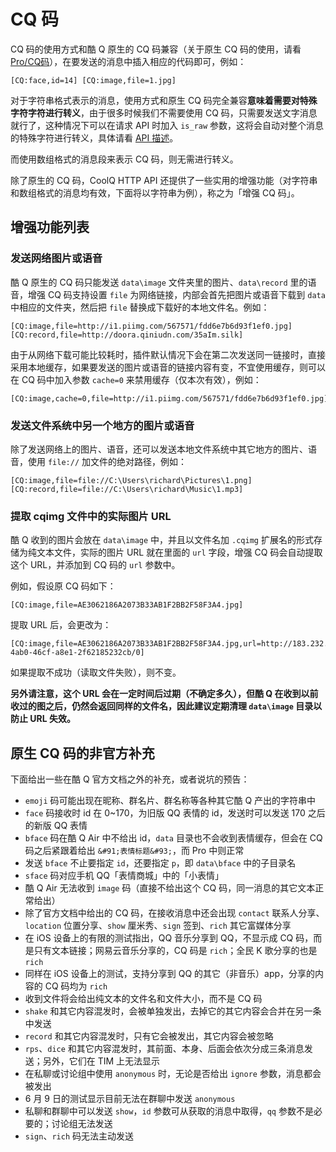 # CQ 码

CQ 码的使用方式和酷 Q 原生的 CQ 码兼容（关于原生 CQ 码的使用，请看 [Pro/CQ码](https://d.cqp.me/Pro/CQ%E7%A0%81)），在要发送的消息中插入相应的代码即可，例如：

```
[CQ:face,id=14] [CQ:image,file=1.jpg]
```

对于字符串格式表示的消息，使用方式和原生 CQ 码完全兼容**意味着需要对特殊字符字符进行转义**，由于很多时候我们不需要使用 CQ 码，只需要发送文字消息就行了，这种情况下可以在请求 API 时加入 `is_raw` 参数，这将会自动对整个消息的特殊字符进行转义，具体请看 [API 描述](https://richardchien.github.io/coolq-http-api/#/API)。

而使用数组格式的消息段来表示 CQ 码，则无需进行转义。

除了原生的 CQ 码，CoolQ HTTP API 还提供了一些实用的增强功能（对字符串和数组格式的消息均有效，下面将以字符串为例），称之为「增强 CQ 码」。

## 增强功能列表

### 发送网络图片或语音

酷 Q 原生的 CQ 码只能发送 `data\image` 文件夹里的图片、`data\record` 里的语音，增强 CQ 码支持设置 `file` 为网络链接，内部会首先把图片或语音下载到 `data` 中相应的文件夹，然后把 `file` 替换成下载好的本地文件名。例如：

```
[CQ:image,file=http://i1.piimg.com/567571/fdd6e7b6d93f1ef0.jpg]
[CQ:record,file=http://doora.qiniudn.com/35aIm.silk]
```

由于从网络下载可能比较耗时，插件默认情况下会在第二次发送同一链接时，直接采用本地缓存，如果要发送的图片或语音的链接内容有变，不宜使用缓存，则可以在 CQ 码中加入参数 `cache=0` 来禁用缓存（仅本次有效），例如：

```
[CQ:image,cache=0,file=http://i1.piimg.com/567571/fdd6e7b6d93f1ef0.jpg]
```

### 发送文件系统中另一个地方的图片或语音

除了发送网络上的图片、语音，还可以发送本地文件系统中其它地方的图片、语音，使用 `file://` 加文件的绝对路径，例如：

```
[CQ:image,file=file://C:\Users\richard\Pictures\1.png]
[CQ:record,file=file://C:\Users\richard\Music\1.mp3]
```

### 提取 cqimg 文件中的实际图片 URL

酷 Q 收到的图片会放在 `data\image` 中，并且以文件名加 `.cqimg` 扩展名的形式存储为纯文本文件，实际的图片 URL 就在里面的 `url` 字段，增强 CQ 码会自动提取这个 URL，并添加到 CQ 码的 `url` 参数中。

例如，假设原 CQ 码如下：

```
[CQ:image,file=AE3062186A2073B33AB1F2BB2F58F3A4.jpg]
```

提取 URL 后，会更改为：

```
[CQ:image,file=AE3062186A2073B33AB1F2BB2F58F3A4.jpg,url=http://183.232.95.26/offpic_new/1002647525//8102132e-4ab0-46cf-a8e1-2f62185232cb/0]
```

如果提取不成功（读取文件失败），则不变。

**另外请注意，这个 URL 会在一定时间后过期（不确定多久），但酷 Q 在收到以前收过的图之后，仍然会返回同样的文件名，因此建议定期清理 `data\image` 目录以防止 URL 失效。**

## 原生 CQ 码的非官方补充

下面给出一些在酷 Q 官方文档之外的补充，或者说坑的预告：

- `emoji` 码可能出现在昵称、群名片、群名称等各种其它酷 Q 产出的字符串中
- `face` 码接收时 id 在 0~170，为旧版 QQ 表情的 id，发送时可以发送 170 之后的新版 QQ 表情
- `bface` 码在酷 Q Air 中不给出 id，`data` 目录也不会收到表情缓存，但会在 CQ 码之后紧跟着给出 `&#91;表情标题&#93;`，而 Pro 中则正常
- 发送 `bface` 不止要指定 `id`，还要指定 `p`，即 `data\bface` 中的子目录名
- `sface` 码对应手机 QQ「表情商城」中的「小表情」
- 酷 Q Air 无法收到 `image` 码（直接不给出这个 CQ 码，同一消息的其它文本正常给出）
- 除了官方文档中给出的 CQ 码，在接收消息中还会出现 `contact` 联系人分享、`location` 位置分享、`show` 厘米秀、`sign` 签到、`rich` 其它富媒体分享
- 在 iOS 设备上的有限的测试指出，QQ 音乐分享到 QQ，不显示成 CQ 码，而是只有文本链接；网易云音乐分享的，CQ 码是 `rich`；全民 K 歌分享的也是 `rich`
- 同样在 iOS 设备上的测试，支持分享到 QQ 的其它（非音乐）app，分享的内容的 CQ 码均为 `rich`
- 收到文件将会给出纯文本的文件名和文件大小，而不是 CQ 码
- `shake` 和其它内容混发时，会被单独发出，去掉它的其它内容会合并在另一条中发送
- `record` 和其它内容混发时，只有它会被发出，其它内容会被忽略
- `rps`、`dice` 和其它内容混发时，其前面、本身、后面会依次分成三条消息发送；另外，它们在 TIM 上无法显示
- 在私聊或讨论组中使用 `anonymous` 时，无论是否给出 `ignore` 参数，消息都会被发出
- 6 月 9 日的测试显示目前无法在群聊中发送 `anonymous`
- 私聊和群聊中可以发送 `show`，`id` 参数可从获取的消息中取得，`qq` 参数不是必要的；讨论组无法发送
- `sign`、`rich` 码无法主动发送
